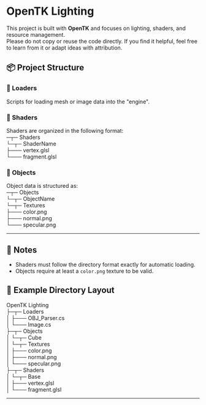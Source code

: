﻿# OpenTK Lighting

This project is built with **OpenTK** and focuses on lighting, shaders, and resource management.  
Please do not copy or reuse the code directly. If you find it helpful, feel free to learn from it or adapt ideas with attribution.

## 📦 Project Structure

### 🔄 Loaders
Scripts for loading mesh or image data into the "engine".

### 🎨 Shaders
Shaders are organized in the following format:  
─┬─ Shaders  
 └─┬─ ShaderName  
   ├─── vertex.glsl  
   └─── fragment.glsl  

### 🧱 Objects
Object data is structured as:  
─┬─ Objects  
 └─┬─ ObjectName  
   └─┬─ Textures  
     ├─── color.png  
     ├─── normal.png  
     └─── specular.png  

---

## 📝 Notes

- Shaders must follow the directory format exactly for automatic loading.
- Objects require at least a `color.png` texture to be valid.

## 📁 Example Directory Layout
OpenTK Lighting  
├─┬─ Loaders  
│ ├─── OBJ_Parser.cs  
│ └─── Image.cs  
├─┬─ Objects  
│ └─┬─ Cube  
│   └─┬─ Textures  
│     ├─── color.png  
│     ├─── normal.png  
│     └─── specular.png  
├─┬─ Shaders  
│ └─┬─ Base  
│   ├─── vertex.glsl  
│   └─── fragment.glsl  


---